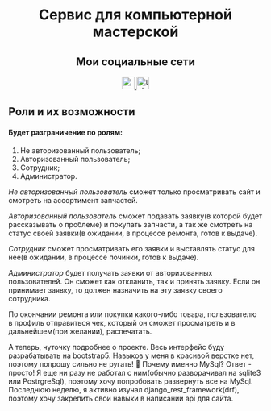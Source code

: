 # <div align="center">Сервис для компьютерной мастерской</div>

<div align="center">
  <p><h2>Мои социальные сети</h2></p>
  <a href="https://vk.com/dzh_zus" target="_blank">
    <img src="https://img.shields.io/static/v1?message=vk&logo=vk&label=&color=blue&logoColor=white&labelColor=&style=for-the-badge" height="25" alt="youtube logo"  />
  </a>
  <a href="https://t.me/m1ko_chanel" target="_blank">
    <img src="https://img.shields.io/static/v1?message=Telegram&logo=telegram&label=&color=2CA5E0&logoColor=white&labelColor=&style=for-the-badge" height="25" alt="telegram logo"  />
  </a>
</div>

## Роли и их возможности

#### Будет разграничение по ролям:
1. Не авторизованный пользователь;
2. Авторизованный пользователь;
3. Сотрудник;
4. Администратор.

  

_Не авторизованный пользователь_ сможет только просматривать сайт и смотреть на ассортимент запчастей.

  

_Авторизованный пользователь_ сможет подавать заявку(в которой будет рассказывать о проблеме) и покупать запчасти, а так же смотреть на статус своей заявки(в ожидании, в процессе ремонта, готов к выдаче).

  

_Сотрудник_ сможет просматривать его заявки и выставлять статус для нее(в ожидании, в процессе починки, готов к выдаче).

  

_Администратор_ будет получать заявки от авторизованных пользователей. Он сможет как откланить, так и принять заявку. Если он принимает заявку, то должен назначить на эту заявку своего сотрудника.

  

По окончании ремонта или покупки какого-либо товара, пользователю в профиль отправиться чек, который он сможет просматреть и в дальнейшем(при желании), распечатать.


А теперь, чуточку подробнее о проекте. Весь интерфейс буду разрабатывать на bootstrap5. Навыков у меня в красивой верстке нет, поэтому попрошу сильно не ругать! 🙂
Почему именно MySql? Ответ - просто! Я еще ни разу не работал с ним(обычно разворачивал на sqlite3 или PostrgreSql), поэтому хочу попробовать развернуть все на MySql.
Последнюю неделю, я активно изучал django_rest_framework(drf), поэтому хочу закрепить свои навыки в написании api для сайта.
